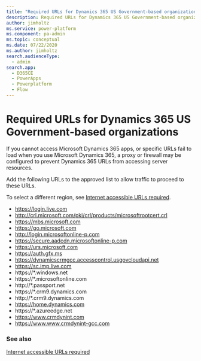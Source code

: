 ```yaml
---
title: "Required URLs for Dynamics 365 US Government-based organizations  | MicrosoftDocs"
description: Required URLs for Dynamics 365 US Government-based organizations 
author: jimholtz
ms.service: power-platform
ms.component: pa-admin
ms.topic: conceptual
ms.date: 07/22/2020
ms.author: jimholtz
search.audienceType: 
  - admin
search.app:
  - D365CE
  - PowerApps
  - Powerplatform
  - Flow
---
```

# Required URLs for Dynamics 365 US Government-based organizations 

If you cannot access Microsoft Dynamics 365 apps, or specific URLs fail to load when you use Microsoft Dynamics 365, a proxy or firewall may be configured to prevent  Dynamics 365 URLs from accessing server resources.

Add the following URLs to the approved list to allow traffic to proceed to these URLs.

To select a different region, see [Internet accessible URLs required](online-requirements.md#internet-accessible-urls-required).

- https://login.live.com
- http://crl.microsoft.com/pki/crl/products/microsoftrootcert.crl
- https://mbs.microsoft.com
- https://go.microsoft.com
- http://login.microsoftonline-p.com
- https://secure.aadcdn.microsoftonline-p.com
- https://urs.microsoft.com
- https://auth.gfx.ms
- https://dynamicscrmgcc.accesscontrol.usgovcloudapi.net
- https://sc.imp.live.com
- https://*.windows.net
- https://*.microsoftonline.com
- http://*.passport.net
- https://*.crm9.dynamics.com
- http://*.crm9.dynamics.com
- https://home.dynamics.com
- https://*.azureedge.net
- https://www.crmdynint.com
- https://www.www.crmdynint-gcc.com

### See also
[Internet accessible URLs required](online-requirements.md#internet-accessible-urls-required)